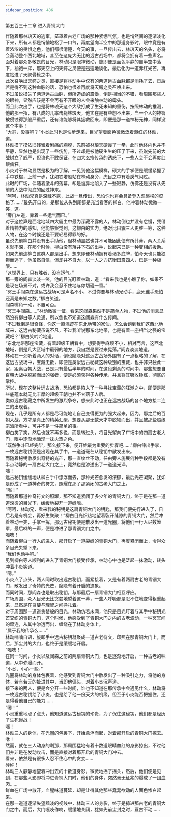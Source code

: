 ```yaml
---
sidebar_position: 486
---
```

 第五百三十二章 进入青铜大门


伴随着那林琅天的逃窜，笼罩着古老广场的那种紧绷气氛，也是悄然间的逐渐淡化下来，所有人都是悄悄地松了一口气，再度望向半空中的那道身影时，眼中竟是有着浓浓的畏惧之色，他们都很清楚，今天的事，一旦传出去，林琅天的名头，必将会轰动整个西北地域，甚至在这庞大无比的远古战场中，都将会拥有着一些声名。  
面对着那众多敬畏的目光，林动只是眼神微动，旋即便是面色平静的自半空中落下，袖袍一挥，那天空上的天鳄之灵便是迅速地淡化，最后化为一道赤红光芒，再度钻进了天鳄骨枪之中。  
此次召唤出天鳄之灵，直接是将林动手中仅有的两道远古血脉都是消耗了去，日后若是得不到这种血脉的话，恐怕也很难再度将天鳄之灵召唤出来。  
不过虽说损失了两道远古血脉，但所造成的震慑，倒是相当的不错，看周围那些人的眼神，显然应该是不会再有不开眼的人会来触林动的霉头。  
而且此次出手，也是将林琅天这个大敌打成了生死未知的重伤，按照林动的推测，他的那一指，有八成的几率击毙林琅天，他实在是有些想不出来，当一个人的神智被侵蚀得那般严重后，还有谁能够将其拯救回来，即便是那一道神秘元神，同样没这个本事！  
“大哥，没事吧？”小炎此时也是快步走来，目光望着面色微微泛着潮红的林动，道。  
林动摸了摸依旧残留着剧痛的胸膛，先前被林琅天硬轰了一拳，此时他体内也并不平静，显然也是出现了一些伤势，不过却是被他硬生生的压了下来，虽说先前的大战树立了威严，但谁也不敢保证，在四大玄宗传承的诱惑下，一些人会不会再度红眼疯狂。  
小炎对于林动显然是极为的了解，一见到他这幅模样，硕大的手掌便是缓缓紧握了手中铁棍，上前一步，犹如铁塔般站在林动身旁，虎目之中有着戾气闪过。  
此时的广场，伴随着激斗的落幕，却是诡异地陷入了一些寂静，仿佛还是没有从先前的大战中彻底的回过神来。  
“呵呵，林动兄真是深藏不露，此战一旦传出，恐怕你也将会具备登入涅槃榜的资格了……”最先开口的，是那位从头到尾都是充当看客的柳白，他冲着林动微微一笑，道。  
“旁门左道，靠着一些运气而已。”  
对于这位算是西北地域四大霸主中最为深藏不露的人，林动倒也并没有怠慢，凭借着精神力的感知，他能够察觉到，这柳白的实力，绝对比田震三人更胜一筹，这种人物，在这个时候还是不要轻易得罪的好。  
虽说先前柳白并没有出手助他，但林动显然也并不可能因此便有所芥蒂，两人关系本就不深，在那个时候，柳白没有落井下石的出手，说起来已是一种变相的援助。  
如果先前连柳白这群人都是出手，想来即便林动拥有着诸多底牌，怕今天也只能狼狈而逃了，他虽然自信，但却并不自大，以一人之力抗衡田震四人，已是一种极限……  
“这世界上，只有胜者，没有运气。”  
那一旁的阎森淡淡一笑，他的目光盯着林动，道：“看来我也是小瞧了你，如果不是现在场景不对，或许我会忍不住地与你切磋一番。”  
“冥王手阎森在这远古战场可是声名不小，不过你要与林动兄动手，鹿死谁手恐怕还真是未知之数。”柳白笑道。  
阎森嘴角一动，不置可否。  
“冥王手阎森……”林动微微一怔，看来这阎森果然不是简单人物，不过他的消息显然没有柳白等人灵通，所以倒也不知道这阎森有什么传闻。  
“不过我倒是很奇怪，你这一直混迹在东北地带的家伙，怎么会跑到我们这西北地域来，这远古秘藏虽说不凡，不过我听说那东北地带，也是有着一座相当之强的宝藏吧？”柳白笑吟吟地道。  
“东北地带那座宝藏，有着超级王朝看中，想要得手麻烦不小，相对而言，这西北地域，倒是几大区域中最弱的地方，我自然是要过来晃荡。”阎森淡淡地道。  
林动在一旁听着两人的对话，倒也隐隐对这远古战场外围有了一点粗略的了解，在这远古战场中，宝藏无数，即便是类似远古秘藏这种级别的宝藏，也并非只独此一家，距离百朝大战，已是只有最后半年的时间，在这段剩余的时间中，那些想要自百朝大战中脱颖而出的强者，便是必须获得各种传承，并且将其吸收锤炼，彻底的掌控。  
所以，现在这整片远古战场，恐怕都是陷入了一种寻找宝藏的狂潮之中，即便是那些底蕴本就无比丰厚的超级王朝也并不甘落于人后。  
类似远古秘藏之中所发生的激烈争夺，想来此时也正在远古战场的各个地方接二连三的出现着。  
现在，几乎是所有人都是尽可能地让自己变得更为的强大起来，因为，那之后的百朝大战，方才是真正的精英汇聚，想要从那无数天才中脱颖而出，并且被那些超级宗派所看中，可并不是一件简单的事。  
柳白笑了笑，然后也就不再多说，而是转过头，将目光望向了广场中的四扇古老大门，眼中逐渐地涌现一抹火热之色。  
“既然争斗已经完毕，那么接下来，便开始最为重要的步骤吧……”柳白伸出手掌，一枚远古秘钥便是出现在其手中，一道道毫芒从秘钥中散发出来。  
而随着秘钥散发出奇特的光芒，那一直纹丝不动，任由旁人施展何种手段都是没有半点动静的一扇古老大门之上，竟然也是渗透出了一道道光泽。  
嗤！  
远古秘钥缓缓地从柳白手中漂浮而去，那种光芒愈发的浓郁，最后光芒凝聚，犹如是形成了一道神奇的符文，照耀在那了那紧闭的古老大门之上。  
“嗡！”  
而随着那道神奇符文的照耀，那不知道紧闭了多少年的青铜大门，终于是在那一道道滚烫的目光下，缓缓地裂开一道缝隙。  
“呵呵，林动兄，看来我的秘钥是这扇青铜大门的钥匙，那我们便先行进入了，日后若是有机会，再好生聚聚！”柳白目光炽热地望着裂开缝隙的青铜大门，然后冲着林动一笑，手掌一挥，那远古秘钥便是散发出一道光圈，将他们一行人尽数笼罩，最后咻的一声，便是冲进了那青铜大门之中。  
嘎吱！  
而随着柳白一行人的进入，那开启了一道裂缝的青铜大门，再度紧闭而上，令得众多目光失望下来。  
“我们也动手吧。”  
见到柳白等人顺利的进入了青铜大门接受传承，林动心中也是泛起一抹激动，转头冲着小炎笑道。  
“嗯。”  
小炎点了点头，两人同时取出远古秘钥，而紧接着，又是有着两扇古老的青铜大门，散发出了奇特的光芒，隐隐有着开启的迹象。  
而同时间，那阎森也是取出秘钥，与那最后一扇青铜大门相互呼应。  
广场周围，众人目光无比贪婪地望着这一幕，一些人呼吸都是忍不住地变得粗重起来，显然是在贪婪与理智之间挣扎着。  
对于周围那一道道贪婪般的目光，林动仿若未闻，他只是目光盯着与其手中秘钥光芒交织的青铜大门，这个时候，他感受到了青铜大门之内的古老波动，一种冥冥间的牵连，从其中渗透而出，缠绕在了林动身体上。  
“属于我的传承么……”  
林动喃喃自语，旋即手中远古秘钥凝聚成一道古老符文，印照在那青铜大门上，而后，那尘封的大门，也终于是缓缓地开启。  
“嘎吱！”  
在同一时间，小炎以及阎森之前的两扇青铜大门，也是逐渐地开启，一种古老的味道，从中弥漫而开。  
“小炎，小心一些。”  
光圈将林动的身体包裹着，他感受到青铜大门中散发出了一种吸引之力，将他的身体，若有若无的扯进其中，当即他偏头，对着小炎沉声道。  
接下来的两人，便是会分开一些时间，谁也不知道在那传承中会遇见什么，林动将一枚远古秘钥给了小炎，也是给了他一份天大的机缘，但至于小炎能否把握住，还是得看他自己的能力……  
“嗯！”  
小炎重重地点了点头，他知道这远古秘钥的珍贵，为了保住这秘钥，他们都是经历了生死惨战！  
嗤！  
林动三人的身体，在光圈的包裹下，开始悬浮而起，对着那开启的青铜大门掠去。  
咻！  
然而，就在三人动身的刹那，那周围猛地有着十数道眼睛血红的身影掠出，不过他们并非是在发动攻击，而是直接对着那开启的青铜大门冲去。  
看来，依然是有很多人忍不住心中的贪婪……  
砰砰！  
林动三人静静地望着冲出去的十数道身影，微微地摇了摇头，然后，他们便是见到，在那些人影即将冲进青铜大门时，他们的身体，突然毫无征兆的爆成了一团血肉……  
鲜血在广场中散开，血腥味道蔓延，却是让得其他那些蠢蠢欲动的人面色惨白起来。  
在那一道道逐渐失望黯淡的视线中，林动三人的身影，终于是掠进那古老的青铜大门之中，而后，大门嘎吱作响，缓缓地关闭，犹如先前尘封之时，亘古不动……  
  
  
